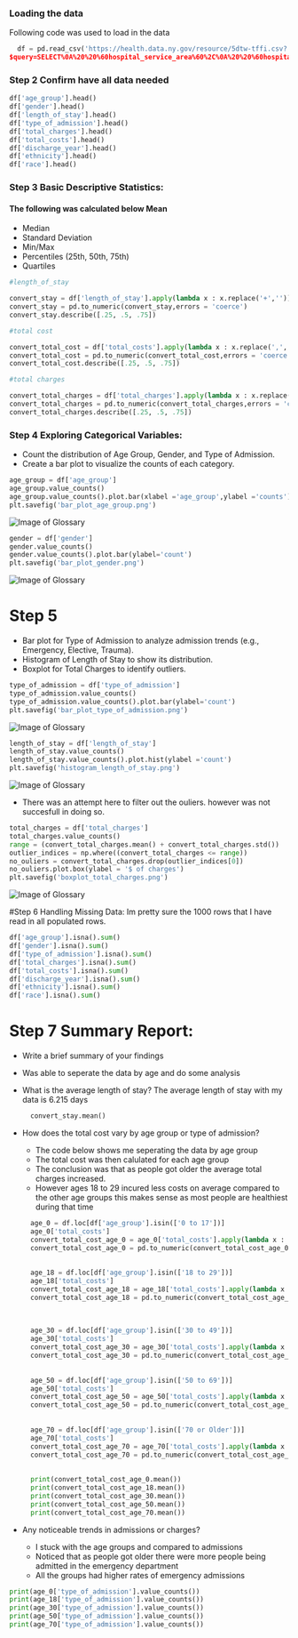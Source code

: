 ### Loading the data

Following code was used to load in the data

```python
  df = pd.read_csv('https://health.data.ny.gov/resource/5dtw-tffi.csv? 
$query=SELECT%0A%20%20%60hospital_service_area%60%2C%0A%20%20%60hospital_county%60%2C%0A%20%20%60facility_name%60%2C%0A%20%20%60age_group%60%2C%0A%20%20%60gender%60%2C%0A%20%20%60race%60%2C%0A%20%20%60ethnicity%60%2C%0A%20%20%60discharge_year%60%2C%0A%20%20%60length_of_stay%60%2C%0A%20%20%60type_of_admission%60%2C%0A%20%20%60total_charges%60%2C%0A%20%20%60total_costs%60%2C%0A%20%20%60zip_code_3_digits%60%2C%0A%20%20%60operating_certificate_number%60%2C%0A%20%20%60permanent_facility_id%60%2C%0A%20%20%60patient_disposition%60%2C%0A%20%20%60ccsr_diagnosis_code%60%2C%0A%20%20%60ccsr_diagnosis_description%60%2C%0A%20%20%60ccsr_procedure_code%60%2C%0A%20%20%60ccsr_procedure_description%60%2C%0A%20%20%60apr_drg_code%60%2C%0A%20%20%60apr_drg_description%60%2C%0A%20%20%60apr_mdc_code%60%2C%0A%20%20%60apr_mdc_description%60%2C%0A%20%20%60apr_severity_of_illness_code%60%2C%0A%20%20%60apr_severity_of_illness%60%2C%0A%20%20%60apr_risk_of_mortality%60%2C%0A%20%20%60apr_medical_surgical%60%2C%0A%20%20%60payment_typology_1%60%2C%0A%20%20%60payment_typology_2%60%2C%0A%20%20%60payment_typology_3%60%2C%0A%20%20%60birth_weight%60%2C%0A%20%20%60emergency_department_indicator%60%0AWHERE%20caseless_one_of(%60hospital_service_area%60%2C%20%22Long%20Island%22)')
```

### Step 2 Confirm have all data needed

```python
df['age_group'].head()
df['gender'].head()
df['length_of_stay'].head()
df['type_of_admission'].head()
df['total_charges'].head()
df['total_costs'].head()
df['discharge_year'].head()
df['ethnicity'].head()
df['race'].head()
```

### Step 3 Basic Descriptive Statistics: 
#### The following was calculated below Mean
- Median
- Standard Deviation
- Min/Max
- Percentiles (25th, 50th, 75th)
- Quartiles
```python
#length_of_stay 

convert_stay = df['length_of_stay'].apply(lambda x : x.replace('+',''))
convert_stay = pd.to_numeric(convert_stay,errors = 'coerce')
convert_stay.describe([.25, .5, .75])
```
```python
#total cost

convert_total_cost = df['total_costs'].apply(lambda x : x.replace(',',''))
convert_total_cost = pd.to_numeric(convert_total_cost,errors = 'coerce')
convert_total_cost.describe([.25, .5, .75])
```
```python
#total charges 

convert_total_charges = df['total_charges'].apply(lambda x : x.replace(',',''))
convert_total_charges = pd.to_numeric(convert_total_charges,errors = 'coerce')
convert_total_charges.describe([.25, .5, .75])
```

### Step 4 Exploring Categorical Variables:
- Count the distribution of Age Group, Gender, and Type of Admission.
- Create a bar plot to visualize the counts of each category.
```python
age_group = df['age_group']
age_group.value_counts()
age_group.value_counts().plot.bar(xlabel ='age_group',ylabel ='counts')
plt.savefig('bar_plot_age_group.png')
```
![Image of Glossary](https://github.com/zgiannuzzi/sparcs_descriptive_2022/blob/main/bar_plot_age_group.png)

```python
gender = df['gender']
gender.value_counts()
gender.value_counts().plot.bar(ylabel='count')
plt.savefig('bar_plot_gender.png')
```
![Image of Glossary](https://github.com/zgiannuzzi/sparcs_descriptive_2022/blob/main/bar_plot_gender.png)

# Step 5 
- Bar plot for Type of Admission to analyze admission trends (e.g., Emergency, Elective, Trauma).
- Histogram of Length of Stay to show its distribution.
- Boxplot for Total Charges to identify outliers.
```python
type_of_admission = df['type_of_admission']
type_of_admission.value_counts()
type_of_admission.value_counts().plot.bar(ylabel='count')
plt.savefig('bar_plot_type_of_admission.png')
```
![Image of Glossary](https://github.com/zgiannuzzi/sparcs_descriptive_2022/blob/main/bar_plot_type_of_admission.png)

```python
length_of_stay = df['length_of_stay']
length_of_stay.value_counts()
length_of_stay.value_counts().plot.hist(ylabel ='count')
plt.savefig('histogram_length_of_stay.png')
```
![Image of Glossary](https://github.com/zgiannuzzi/sparcs_descriptive_2022/blob/main/histogram_length_of_stay.png)

- There was an attempt here to filter out the ouliers. however was not succesfull in doing so.
```python
total_charges = df['total_charges']
total_charges.value_counts()
range = (convert_total_charges.mean() + convert_total_charges.std())
outlier_indices = np.where((convert_total_charges <= range))
no_ouliers = convert_total_charges.drop(outlier_indices[0])
no_ouliers.plot.box(ylabel = '$ of charges')
plt.savefig('boxplot_total_charges.png')
```
![Image of Glossary](https://github.com/zgiannuzzi/sparcs_descriptive_2022/blob/main/boxplot_total_charges.png)


#Step 6 Handling Missing Data: Im pretty sure the 1000 rows that I have read in all populated rows.
```python
df['age_group'].isna().sum()
df['gender'].isna().sum()
df['type_of_admission'].isna().sum()
df['total_charges'].isna().sum()
df['total_costs'].isna().sum()
df['discharge_year'].isna().sum()
df['ethnicity'].isna().sum()
df['race'].isna().sum()
```
# Step 7 Summary Report:

- Write a brief summary of your findings
- Was able to seperate the data by age and do some analysis
- What is the average length of stay?
  The average length of stay with my data is 6.215 days
  ```python
    convert_stay.mean()
  ```
  
- How does the total cost vary by age group or type of admission?
  - The code below shows me seperating the data by age group
  - The total cost was then calulated for each age group
  - The conclusion was that as people got older the average total charges increased.
  - However ages 18 to 29 incured less costs on average compared to the other age groups this makes sense as most people are healthiest during that time
  ```python
    age_0 = df.loc[df['age_group'].isin(['0 to 17'])]
    age_0['total_costs']
    convert_total_cost_age_0 = age_0['total_costs'].apply(lambda x : x.replace(',',''))
    convert_total_cost_age_0 = pd.to_numeric(convert_total_cost_age_0,errors = 'coerce')
    
    
    age_18 = df.loc[df['age_group'].isin(['18 to 29'])]
    age_18['total_costs']
    convert_total_cost_age_18 = age_18['total_costs'].apply(lambda x : x.replace(',',''))
    convert_total_cost_age_18 = pd.to_numeric(convert_total_cost_age_18,errors = 'coerce')
    
    
    
    age_30 = df.loc[df['age_group'].isin(['30 to 49'])]
    age_30['total_costs']
    convert_total_cost_age_30 = age_30['total_costs'].apply(lambda x : x.replace(',',''))
    convert_total_cost_age_30 = pd.to_numeric(convert_total_cost_age_30,errors = 'coerce')
    
    
    age_50 = df.loc[df['age_group'].isin(['50 to 69'])]
    age_50['total_costs']
    convert_total_cost_age_50 = age_50['total_costs'].apply(lambda x : x.replace(',',''))
    convert_total_cost_age_50 = pd.to_numeric(convert_total_cost_age_50,errors = 'coerce')
    
    
    age_70 = df.loc[df['age_group'].isin(['70 or Older'])]
    age_70['total_costs']
    convert_total_cost_age_70 = age_70['total_costs'].apply(lambda x : x.replace(',',''))
    convert_total_cost_age_70 = pd.to_numeric(convert_total_cost_age_70,errors = 'coerce')
    
    
    print(convert_total_cost_age_0.mean())
    print(convert_total_cost_age_18.mean())
    print(convert_total_cost_age_30.mean())
    print(convert_total_cost_age_50.mean())
    print(convert_total_cost_age_70.mean())
  ```
- Any noticeable trends in admissions or charges?
  - I stuck with the age groups and compared to admissions
  - Noticed that as people got older there were more people being admitted in the emergency department
  - All the groups had higher rates of emergency admissions
```python
print(age_0['type_of_admission'].value_counts())
print(age_18['type_of_admission'].value_counts())
print(age_30['type_of_admission'].value_counts())
print(age_50['type_of_admission'].value_counts())
print(age_70['type_of_admission'].value_counts())
```


